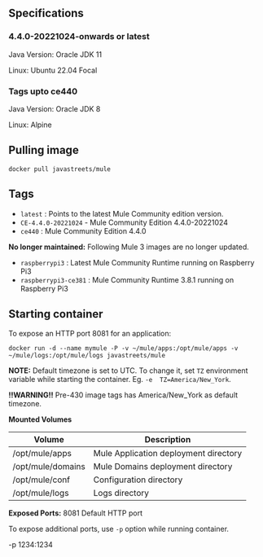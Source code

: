 
## Specifications

### 4.4.0-20221024-onwards or latest

Java Version: Oracle JDK 11

Linux: Ubuntu 22.04 Focal

### Tags upto ce440

Java Version: Oracle JDK 8

Linux: Alpine

## Pulling image

```shell
docker pull javastreets/mule
```


## Tags

* `latest` : Points to the latest Mule Community edition version.
* `CE-4.4.0-20221024` - Mule Community Edition 4.4.0-20221024
* `ce440` : Mule Community Edition 4.4.0


**No longer maintained:**
Following Mule 3 images are no longer updated.
* `raspberrypi3` : Latest Mule Community Runtime running on Raspberry Pi3
* `raspberrypi3-ce381` : Mule Community Runtime 3.8.1 running on Raspberry Pi3

## Starting container
To expose an HTTP port 8081 for an application:

`docker run -d --name mymule -P -v ~/mule/apps:/opt/mule/apps -v ~/mule/logs:/opt/mule/logs javastreets/mule`

**NOTE:** Default timezone is set to UTC. To change it, set `TZ` environment variable while starting the container. Eg. `-e  TZ=America/New_York`.

**!!WARNING!!** Pre-430 image tags has America/New_York as default timezone.

**Mounted Volumes**

| Volume |	Description |
| ----------- | ----------- |
| /opt/mule/apps |	Mule Application deployment directory |
| /opt/mule/domains |	Mule Domains deployment directory |
| /opt/mule/conf |	Configuration directory |
| /opt/mule/logs |	Logs directory |


**Exposed Ports:**
8081	Default HTTP port

To expose additional ports, use `-p` option while running container.

-p 1234:1234
